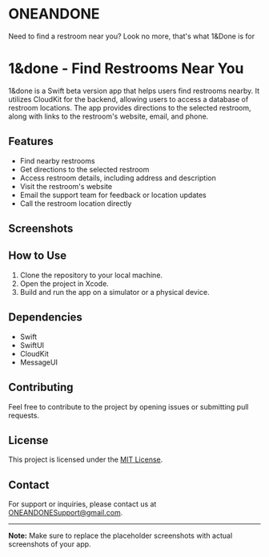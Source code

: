 # ONEANDONE
Need to find a restroom near you? Look no more, that's what 1&amp;Done is for
# 1&done - Find Restrooms Near You

1&done is a Swift beta version app that helps users find restrooms nearby. It utilizes CloudKit for the backend, allowing users to access a database of restroom locations. The app provides directions to the selected restroom, along with links to the restroom's website, email, and phone.

## Features

- Find nearby restrooms
- Get directions to the selected restroom
- Access restroom details, including address and description
- Visit the restroom's website
- Email the support team for feedback or location updates
- Call the restroom location directly

## Screenshots



## How to Use

1. Clone the repository to your local machine.
2. Open the project in Xcode.
3. Build and run the app on a simulator or a physical device.

## Dependencies

- Swift
- SwiftUI
- CloudKit
- MessageUI

## Contributing

Feel free to contribute to the project by opening issues or submitting pull requests.

## License

This project is licensed under the [MIT License](LICENSE).

## Contact

For support or inquiries, please contact us at ONEANDONESupport@gmail.com.

---

**Note:** Make sure to replace the placeholder screenshots with actual screenshots of your app.
